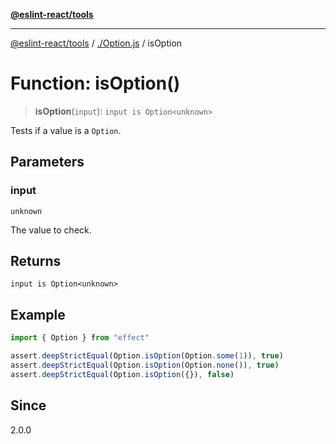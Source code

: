 [**@eslint-react/tools**](../../README.md)

***

[@eslint-react/tools](../../README.md) / [./Option.js](../README.md) / isOption

# Function: isOption()

> **isOption**(`input`): `input is Option<unknown>`

Tests if a value is a `Option`.

## Parameters

### input

`unknown`

The value to check.

## Returns

`input is Option<unknown>`

## Example

```ts
import { Option } from "effect"

assert.deepStrictEqual(Option.isOption(Option.some(1)), true)
assert.deepStrictEqual(Option.isOption(Option.none()), true)
assert.deepStrictEqual(Option.isOption({}), false)
```

## Since

2.0.0
